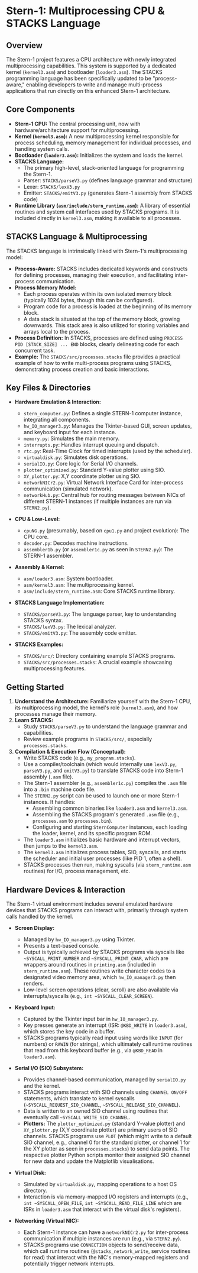 # Stern-1: Multiprocessing CPU & STACKS Language

## Overview

The Stern-1 project features a CPU architecture with newly integrated multiprocessing capabilities. This system is supported by a dedicated kernel (`kernel3.asm`) and bootloader (`loader3.asm`). The STACKS programming language has been specifically updated to be "process-aware," enabling developers to write and manage multi-process applications that run directly on this enhanced Stern-1 architecture.

## Core Components

*   **Stern-1 CPU:** The central processing unit, now with hardware/architecture support for multiprocessing.
*   **Kernel (`kernel3.asm`):** A new multiprocessing kernel responsible for process scheduling, memory management for individual processes, and handling system calls.
*   **Bootloader (`loader3.asm`):** Initializes the system and loads the kernel.
*   **STACKS Language:**
    *   The primary high-level, stack-oriented language for programming the Stern-1.
    *   Parser: `STACKS/parseV3.py` (defines language grammar and structure)
    *   Lexer: `STACKS/lexV3.py`
    *   Emitter: `STACKS/emitV3.py` (generates Stern-1 assembly from STACKS code)
*   **Runtime Library (`asm/include/stern_runtime.asm`):** A library of essential routines and system call interfaces used by STACKS programs. It is included directly in `kernel3.asm`, making it available to all processes.

## STACKS Language & Multiprocessing

The STACKS language is intrinsically linked with Stern-1's multiprocessing model:

*   **Process-Aware:** STACKS includes dedicated keywords and constructs for defining processes, managing their execution, and facilitating inter-process communication.
*   **Process Memory Model:**
    *   Each process operates within its own isolated memory block (typically 1024 bytes, though this can be configured).
    *   Program code for a process is loaded at the beginning of its memory block.
    *   A data stack is situated at the top of the memory block, growing downwards. This stack area is also utilized for storing variables and arrays local to the process.
*   **Process Definition:** In STACKS, processes are defined using `PROCESS PID [STACK_SIZE] ... END` blocks, clearly delineating code for each concurrent task.
*   **Example:** The `STACKS/src/processes.stacks` file provides a practical example of how to write multi-process programs using STACKS, demonstrating process creation and basic interactions.

## Key Files & Directories
*   **Hardware Emulation & Interaction:**
    *   `stern_computer.py`: Defines a single STERN-1 computer instance, integrating all components.
    *   `hw_IO_manager3.py`: Manages the Tkinter-based GUI, screen updates, and keyboard input for each instance.
    *   `memory.py`: Simulates the main memory.
    *   `interrupts.py`: Handles interrupt queuing and dispatch.
    *   `rtc.py`: Real-Time Clock for timed interrupts (used by the scheduler).
    *   `virtualdisk.py`: Simulates disk operations.
    *   `serialIO.py`: Core logic for Serial I/O channels.
    *   `plotter_optimized.py`: Standard Y-value plotter using SIO.
    *   `XY_plotter.py`: X,Y coordinate plotter using SIO.
    *   `networkNICr2.py`: Virtual Network Interface Card for inter-process communication (simulated network).
    *   `networkHub.py`: Central hub for routing messages between NICs of different STERN-1 instances (if multiple instances are run via `STERN2.py`).
*   **CPU & Low-Level:**
    *   `cpuNG.py` (presumably, based on `cpu1.py` and project evolution): The CPU core.
    *   `decoder.py`: Decodes machine instructions.
    *   `assembler1b.py` (or `assembler1c.py` as seen in `STERN2.py`): The STERN-1 assembler.

*   **Assembly & Kernel:**
    *   `asm/loader3.asm`: System bootloader.
    *   `asm/kernel3.asm`: The multiprocessing kernel.
    *   `asm/include/stern_runtime.asm`: Core STACKS runtime library.
*   **STACKS Language Implementation:**
    *   `STACKS/parseV3.py`: The language parser, key to understanding STACKS syntax.
    *   `STACKS/lexV3.py`: The lexical analyzer.
    *   `STACKS/emitV3.py`: The assembly code emitter.
*   **STACKS Examples:**
    *   `STACKS/src/`: Directory containing example STACKS programs.
    *   `STACKS/src/processes.stacks`: A crucial example showcasing multiprocessing features.

## Getting Started
1.  **Understand the Architecture:** Familiarize yourself with the Stern-1 CPU, its multiprocessing model, the kernel's role (`kernel3.asm`), and how processes manage their memory.
2.  **Learn STACKS:**
    *   Study `STACKS/parseV3.py` to understand the language grammar and capabilities.
    *   Review example programs in `STACKS/src/`, especially `processes.stacks`.
3.  **Compilation & Execution Flow (Conceptual):**
    *   Write STACKS code (e.g., `my_program.stacks`).
    *   Use a compiler/toolchain (which would internally use `lexV3.py`, `parseV3.py`, and `emitV3.py`) to translate STACKS code into Stern-1 assembly (`.asm` file).
    *   The Stern-1 assembler (e.g., `assembler1c.py`) compiles the `.asm` file into a `.bin` machine code file.
    *   The `STERN2.py` script can be used to launch one or more Stern-1 instances. It handles:
        *   Assembling common binaries like `loader3.asm` and `kernel3.asm`.
        *   Assembling the STACKS program's generated `.asm` file (e.g., `processes.asm` to `processes.bin`).
        *   Configuring and starting `SternComputer` instances, each loading the loader, kernel, and its specific program ROM.
    *   The `loader3.asm` initializes basic hardware and interrupt vectors, then jumps to the `kernel3.asm`.
    *   The `kernel3.asm` initializes process tables, SIO, syscalls, and starts the scheduler and initial user processes (like PID 1, often a shell).
    *   STACKS processes then run, making syscalls (via `stern_runtime.asm` routines) for I/O, process management, etc.

## Hardware Devices & Interaction

The Stern-1 virtual environment includes several emulated hardware devices that STACKS programs can interact with, primarily through system calls handled by the kernel.

*   **Screen Display:**
    *   Managed by `hw_IO_manager3.py` using Tkinter.
    *   Presents a text-based console.
    *   Output is typically achieved by STACKS programs via syscalls like `~SYSCALL_PRINT_NUMBER` and `~SYSCALL_PRINT_CHAR`, which are wrappers around routines in `printing.asm` (included in `stern_runtime.asm`). These routines write character codes to a designated video memory area, which `hw_IO_manager3.py` then renders.
    *   Low-level screen operations (clear, scroll) are also available via interrupts/syscalls (e.g., `int ~SYSCALL_CLEAR_SCREEN`).

*   **Keyboard Input:**
    *   Captured by the Tkinter input bar in `hw_IO_manager3.py`.
    *   Key presses generate an interrupt (ISR: `@KBD_WRITE` in `loader3.asm`), which stores the key code in a buffer.
    *   STACKS programs typically read input using words like `INPUT` (for numbers) or `RAWIN` (for strings), which ultimately call runtime routines that read from this keyboard buffer (e.g., via `@KBD_READ` in `loader3.asm`).

*   **Serial I/O (SIO) Subsystem:**
    *   Provides channel-based communication, managed by `serialIO.py` and the kernel.
    *   STACKS programs interact with SIO channels using `CHANNEL ON/OFF` statements, which translate to kernel syscalls (`~SYSCALL_REQUEST_SIO_CHANNEL`, `~SYSCALL_RELEASE_SIO_CHANNEL`).
    *   Data is written to an owned SIO channel using routines that eventually call `~SYSCALL_WRITE_SIO_CHANNEL`.
    *   **Plotters:** The `plotter_optimized.py` (standard Y-value plotter) and `XY_plotter.py` (X,Y coordinate plotter) are primary users of SIO channels. STACKS programs use `PLOT` (which might write to a default SIO channel, e.g., channel 0 for the standard plotter, or channel 1 for the XY plotter as seen in `processes.stacks`) to send data points. The respective plotter Python scripts monitor their assigned SIO channel for new data and update the Matplotlib visualisations.

*   **Virtual Disk:**
    *   Simulated by `virtualdisk.py`, mapping operations to a host OS directory.
    *   Interaction is via memory-mapped I/O registers and interrupts (e.g., `int ~SYSCALL_OPEN_FILE`, `int ~SYSCALL_READ_FILE_LINE` which are ISRs in `loader3.asm` that interact with the virtual disk's registers).

*   **Networking (Virtual NIC):**
    *   Each Stern-1 instance can have a `networkNICr2.py` for inter-process communication if multiple instances are run (e.g., via `STERN2.py`).
    *   STACKS programs use `CONNECTION` objects to send/receive data, which call runtime routines (`@stacks_network_write`, service routines for read) that interact with the NIC's memory-mapped registers and potentially trigger network interrupts.
